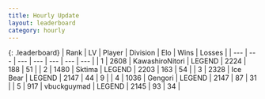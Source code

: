 ```yaml
---
title: Hourly Update
layout: leaderboard
category: hourly
---
```


{: .leaderboard}
| Rank | LV | Player | Division | Elo | Wins | Losses |
| --- | --- | --- | --- | --- | --- | --- |
| <span data-change="0">1</span> | 2608 | <span title="ID: 164871">KawashiroNitori</span> | LEGEND | <span data-change="0">2224</span> | <span data-change="0">188</span> | <span data-change="0">51</span> |
| <span data-change="0">2</span> | 1480 | <span title="ID: 353063">Sktima</span> | LEGEND | <span data-change="11">2203</span> | <span data-change="2">163</span> | <span data-change="0">54</span> |
| <span data-change="0">3</span> | 2328 | <span title="ID: 417840">Ice Bear</span> | LEGEND | <span data-change="0">2147</span> | <span data-change="0">44</span> | <span data-change="0">9</span> |
| <span data-change="0">4</span> | 1036 | <span title="ID: 294236">Gengori</span> | LEGEND | <span data-change="0">2147</span> | <span data-change="0">87</span> | <span data-change="0">31</span> |
| <span data-change="0">5</span> | 917 | <span title="ID: 418052">vbuckguymad</span> | LEGEND | <span data-change="0">2145</span> | <span data-change="0">93</span> | <span data-change="0">34</span> |